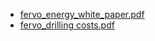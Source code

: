 * [fervo_energy_white_paper.pdf](https://github.com/NREL/GEOPHIRES-X/blob/703c967b0b1fe9f6d619b1e786686ba07fb0fe59/References/fervo_energy_white_paper.pdf)
* [fervo_drilling costs.pdf](https://github.com/softwareengineerprogrammer/GEOPHIRES-X/blob/62ecc37385cc89dcac36a3684c258e454bcc0241/References/fervo_drilling%20costs.pdf)
